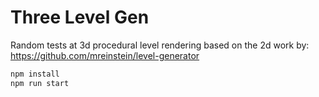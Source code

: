 # Three Level Gen

Random tests at 3d procedural level rendering based on the 2d work by: https://github.com/mreinstein/level-generator

```bash
npm install
npm run start
```